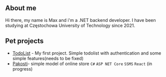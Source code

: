 ## About me
Hi there, my name is Max and i'm a .NET backend developer. I have been studying at Częstochowa University of Technology since 2021.

## Pet projects
- [TodoList](https://github.com/Maxaytt/TodoList) - My first project. Simple todolist with authentication and some simple features(needs to be fixed)
- [Pakosti](https://github.com/Maxaytt/Pakosti)-  simple model of online store  ```C#``` ```ASP NET Core``` ```SSMS``` ```React``` (in progress)

